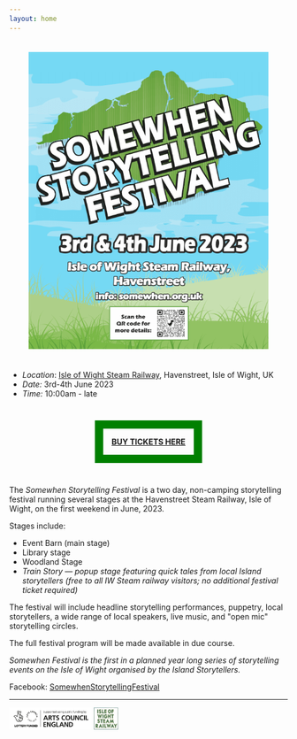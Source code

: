 ```yaml
---
layout: home
---
```


<div style="text-align: center; margin: 35px;" >
<a href="https://www.ticketsource.co.uk/somewhen-storytelling-festival"><img src="assets/images/Island_Storytellers_A4_poster_2023_v2_compressed_no_sponsors.png" alt="Poster" /></a>
</div>

- *Location*: [Isle of Wight Steam Railway](https://iwsteamrailway.co.uk/), Havenstreet, Isle of Wight, UK
- *Date:* 3rd-4th June 2023 
- *Time:* 10:00am - late

<div style="text-align: center; margin: 35px; padding: 35px;" ><strong>
<a style="padding:15px; border: 15px solid green;" href="https://www.ticketsource.co.uk/somewhen-storytelling-festival">BUY TICKETS HERE</a></strong></div>

The *Somewhen Storytelling Festival* is a two day, non-camping storytelling festival running several stages at the Havenstreet Steam Railway, Isle of Wight, on the first weekend in June, 2023.

Stages include:

- Event Barn (main stage)
- Library stage
- Woodland Stage
- *Train Story — popup stage featuring quick tales from local Island storytellers (free to all IW Steam railway visitors; no additional festival ticket required)*

The festival will include headline storytelling performances, puppetry, local storytellers, a wide range of local speakers, live music, and "open mic" storytelling circles.

The full festival program will be made available in due course.

*Somewhen Festival is the first in a planned year long series of storytelling events on the Isle of Wight organised by the Island Storytellers.*

Facebook: [SomewhenStorytellingFestival](https://www.facebook.com/SomewhenStorytellingFestival)

<hr/>

<img height="40" src="assets/images/arts_council_supported_black.png"> <img height="40" src="assets/images/iw_steam_railway_logo_square.png">

